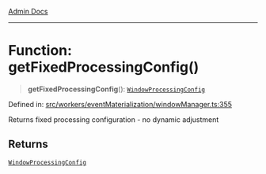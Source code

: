 [Admin Docs](/)

***

# Function: getFixedProcessingConfig()

> **getFixedProcessingConfig**(): [`WindowProcessingConfig`](../interfaces/WindowProcessingConfig.md)

Defined in: [src/workers/eventMaterialization/windowManager.ts:355](https://github.com/gautam-divyanshu/talawa-api/blob/7e7d786bbd7356b22a3ba5029601eed88ff27201/src/workers/eventMaterialization/windowManager.ts#L355)

Returns fixed processing configuration - no dynamic adjustment

## Returns

[`WindowProcessingConfig`](../interfaces/WindowProcessingConfig.md)
